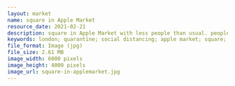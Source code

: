 ```yaml
---
layout: market
name: square in Apple Market
resource_date: 2021-02-21
description: square in Apple Market with less people than usual. people were hanging around while following the social distancing rule
keywords: london; quarantine; social distancing; apple market; square; covent garden; covid-19
file_format: Image (jpg)
file_size: 2.61 MB
image_width: 6000 pixels
image_height: 4000 pixels
image_url: square-in-applemarket.jpg
---
```

